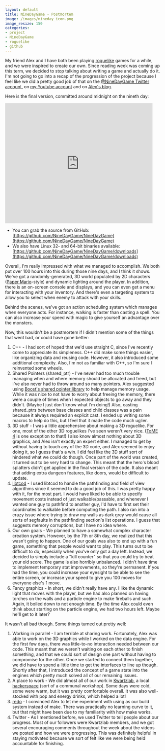 ```yaml
---
layout: default
title: NineDayGame - Postmortem
image: /images/nineday_icon.png
image_resize: 150
categories:
- project
- NineDayGame
- roguelike
- github
---
```


My friend Alex and I have both been playing [roguelike](http://roguebasin.roguelikedevelopment.org/index.php?title=What_a_roguelike_is) games for a while, and we were inspired to create our own. Since reading week was coming up this term, we decided to stop talking about writing a game and actually do it. I'm not going to go into a recap of the progression of the project because I feel like we did a pretty good job of that on the [@NineDayGame Twitter account](http://twitter.com/NineDayGame), on [my Youtube account](http://www.youtube.com/view_play_list?p=514EB1545CFC7371) and on [Alex's blog](http://www.kwartzlab.ca/?s=Nine+Day+Game).

Here is the final version, committed around midnight on the nineth day:

<iframe title="YouTube video player" width="480" height="390" src="http://www.youtube.com/embed/Tb4UopPh6yg" frameborder="0">&nbsp;</iframe>

* You can grab the source from GitHub: [https://github.com/NineDayGame/NineDayGame](https://github.com/NineDayGame/NineDayGame)
* We also have Linux 32- and 64-bit binaries available: [https://github.com/NineDayGame/NineDayGame/downloads](https://github.com/NineDayGame/NineDayGame/downloads)

Overall, I'm really impressed with what we managed to accomplish. We both put over 100 hours into this during those nine days, and I think it shows. We've got a randomly-generated, 3D world populated by 2D characters ([Paper Mario](http://en.wikipedia.org/wiki/Paper_Mario)-style) and dynamic lighting around the player. In addition, there is an on-screen console and displays, and you can even get a menu for interacting with your inventory. And there's even a targeting system to allow you to select when enemy to attack with your skills.

Behind the scenes, we've got an action scheduling system which manages when everyone acts. For instance, walking is faster than casting a spell. You can also increase your speed with magic to give yourself an advantage over the monsters.

Now, this wouldn't be a postmortem if I didn't mention some of the things that went bad, or could have gone better:
1. C++ - I had sort of hoped that we'd use straight C, since I've recently come to appreciate its simpleness. C++ did make some things easier, like organizing data and reusing code. However, it also introduced some additional complexity. Also, I'm not as familiar with C++, so I'm sure I reinvented some wheels.
1. Shared Pointers (shared_ptr) - I've never had too much trouble managing when and where memory should be allocated and freed, but I've also never had to throw around so many pointers. Alex suggested using [Boost's shared pointer library](http://www.boost.org/doc/libs/release/libs/smart_ptr/shared_ptr.htm) to help manage memory usage. While it was nice to not have to worry about freeing the memory, there were a couple of times when I expected objects to go away and they didn't. (Maybe I just don't know what I'm doing!) Also, casting shared_ptrs between base classes and child classes was a pain because it always required an explicit cast. I ended up writing some macros to help do this, but I feel that it made the code much uglier.
1. 3D stuff - I was a little apprehensive about making a 3D roguelike. For one, most of the other 3D roguelikes I've seen weren't very nice. ([ToME 4](http://te4.org/) is one exception to that!) I also know almost nothing about 3D graphics, and Alex isn't exactly an expert either. I managed to get by without having to touch any of the 3D code, and Alex seemed to enjoy doing it, so I guess that's a win. I did feel like the 3D stuff sort of hindered what we could do though. Once part of the world was created, it turned out to be very hard to change. This meant that the hero's blood splatters didn't get applied in the final version of the code. It also meant that adding extra dungeon features, like doors, would be difficult to update.
1. [libtcod](http://doryen.eptalys.net/libtcod/) - I used libtcod to handle the pathfinding and field of view algorithms since it seemed to do a good job of this. I was pretty happy with it, for the most part. I would have liked to be able to specify movement costs instead of just walkable/passable, and whenever I wanted one guy to pathfind to another guy, I'd have to first set their coordinates to walkable before computing the path. I also ran into a crazy issue where trying to draw my walls as dark grey would cause all sorts of segfaults in the pathfinding section's list operations. I guess that suggests memory corruptions, but I have no idea where.
1. Our own goals - We planned to have a somewhat complex character creation system. However, by the 7th or 8th day, we realized that this wasn't going to happen. One of our goals was also to end up with a fun game, something that people would want to play. This turns out to be difficult to do, especially when you've only got a day left. Instead, we decided to simply include a "kill counter" so that you could try to beat your old score. The game is also horribly unbalanced. I didn't have time to implement temporary stat improvements, so they're permanent. If you had the time, you could increase your eyesight to be able to see the entire screen, or increase your speed to give you 100 moves for everyone else's 1 move.
1. Fancy graphics - In short, we didn't really have any. I like the dynamic light that moves with the player, but we had also planned on having torches on the walls and a particle engine to make fireballs and such. Again, it boiled down to not enough time. By the time Alex could even think about starting on the particle engine, we had two hours left. Maybe he'll get to it later?

It wasn't all bad though. Some things turned out pretty well:

1. Working in parallel - I am terrible at sharing work. Fortunately, Alex was able to work on the 3D graphics while I worked on the data engine. For the first few days, there was little-to-no interaction needed between our code. This meant that we weren't waiting on each other to finish something, and that we could sort of design one part without having to compromise for the other. Once we started to connect them together, we did have to spend a little time to get the interfaces to line up though. Shortly after that, I introduced the concept of a game state into the engines which pretty much solved all of our remaining issues.
1. A place to work - We did almost all of our work in [Kwartzlab](http://www.kwartzlab.ca/), a local [hackerspace](http://en.wikipedia.org/wiki/Hackerspace) (sort of a communal workshop). Some days were cold, some were warm, but it was pretty comfortable overall. It was also well-stocked with pop and energy drinks, which helped a lot!
1. [redo](https://github.com/apenwarr/redo) - I convinced Alex to let me experiment with using as our build system instead of make. There was practically no learning curve to it, but that might have been due to my familiarity with how make works.
1. Twitter - As I mentioned before, we used Twitter to tell people about our progress. Most of our followers were Kwartzlab members, and we got several encouraging comments throughout the week about the videos we posted and how we were progressing. This was definitely helpful in staying motivated because we sort of felt like we were being held accountable for finishing.

